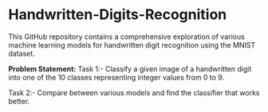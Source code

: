 # Handwritten-Digits-Recognition
This GitHub repository contains a comprehensive exploration of various machine learning models for handwritten digit recognition using the MNIST dataset.



**Problem Statement:**
Task 1:- Classify a given image of a handwritten digit into one of the 10 classes representing integer values from 0 to 9.

Task 2:- Compare between various models and find the classifier that works better.
